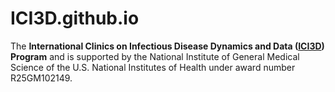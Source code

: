 ICI3D.github.io
===============

The **International Clinics on Infectious Disease Dynamics and Data ([ICI3D](http://ici3d.github.io/ "ICI3D")) Program** and is supported by the National Institute of General Medical Science of the U.S. National Institutes of Health under award number R25GM102149.

